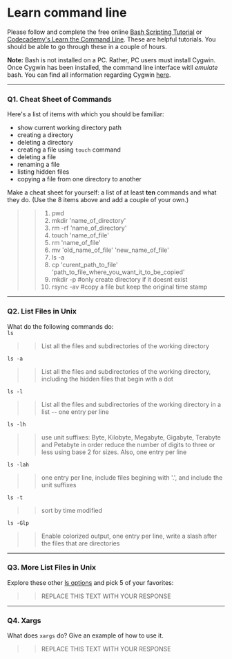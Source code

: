 # Learn command line

Please follow and complete the free online [Bash Scripting Tutorial](https://ryanstutorials.net/bash-scripting-tutorial/) or [Codecademy's Learn the Command Line](https://www.codecademy.com/learn/learn-the-command-line). These are helpful tutorials. You should be able to go through these in a couple of hours.

**Note:** Bash is not installed on a PC. Rather, PC users must install Cygwin. Once Cygwin has been installed, the command line interface witll _emulate_ bash. You can find all information regarding Cygwin [here](https://www.cygwin.com/).

---

### Q1.  Cheat Sheet of Commands  

Here's a list of items with which you should be familiar:  
* show current working directory path
* creating a directory
* deleting a directory
* creating a file using `touch` command
* deleting a file
* renaming a file
* listing hidden files
* copying a file from one directory to another

Make a cheat sheet for yourself: a list of at least **ten** commands and what they do.  (Use the 8 items above and add a couple of your own.)  

>> 1. pwd  
>> 2. mkdir 'name_of_directory'
>> 3. rm -rf 'name_of_directory'
>> 4. touch 'name_of_file'
>> 5. rm 'name_of_file'
>> 6. mv 'old_name_of_file' 'new_name_of_file'
>> 7. ls -a 
>> 8. cp 'curent_path_to_file' 'path_to_file_where_you_want_it_to_be_copied'
>> 9. mkdir -p #only create directory if it doesnt exist
>> 10. rsync -av #copy a file but keep the original time stamp

---

### Q2.  List Files in Unix   

What do the following commands do:  
`ls`
>> List all the files and subdirectories of the working directory   

`ls -a`  
>> List all the files and subdirectories of the	working	directory, including the hidden files that begin with a dot 

`ls -l`  
>> List all the files and subdirectories of the working directory in a list -- one entry per line  

`ls -lh`  
>>use unit suffixes: Byte, Kilobyte, Megabyte, Gigabyte, Terabyte and Petabyte in order reduce the number of digits to three or less using base 2 for sizes. Also, one entry per line 

`ls -lah`  
>> one entry per line, include files begining with '.', and include the unit suffixes 

`ls -t`  
>> sort by time modified 

`ls -Glp`  
>> Enable colorized output, one entry per line, write a slash after the files that are directories 


---

### Q3.  More List Files in Unix  

Explore these other [ls options](http://www.techonthenet.com/unix/basic/ls.php) and pick 5 of your favorites:

> > REPLACE THIS TEXT WITH YOUR RESPONSE

---

### Q4.  Xargs   

What does `xargs` do? Give an example of how to use it.

> > REPLACE THIS TEXT WITH YOUR RESPONSE

 

